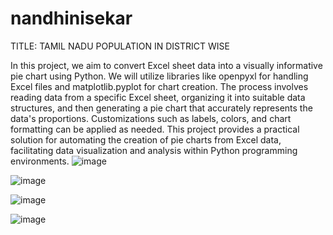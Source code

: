 # nandhinisekar
TITLE: TAMIL NADU POPULATION IN DISTRICT WISE

In this project, we aim to convert Excel sheet data into a visually informative pie chart using Python. We will utilize libraries like openpyxl for handling Excel files and matplotlib.pyplot for chart creation. The process involves reading data from a specific Excel sheet, organizing it into suitable data structures, and then generating a pie chart that accurately represents the data's proportions. Customizations such as labels, colors, and chart formatting can be applied as needed. This project provides a practical solution for automating the creation of pie charts from Excel data, facilitating data visualization and analysis within Python programming environments.
![image](https://github.com/nandhihi/nandhinisekar/assets/147147817/d94d878c-de32-4d32-93a5-dc4ad3b48cef)

![image](https://github.com/nandhihi/nandhinisekar/assets/147147817/3c3ba8e2-ce2a-4779-8c7e-140dfa595d8b)

![image](https://github.com/nandhihi/nandhinisekar/assets/147147817/53114eae-6137-4ec5-af3c-c3d210c3470a)

![image](https://github.com/nandhihi/nandhinisekar/assets/147147817/a1493370-7f23-4dfe-b900-4dc300f8e841)



